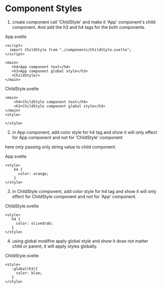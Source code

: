 #  Component Styles

  

1. create component call 'ChildStyle' and make it 'App' component's child component. And add the h3 and h4 tags for the both components. 

App.svelte
```svelte
<script>
  import ChildStyle from "./components/ChildStyle.svelte";
</script>

<main>
   <h4>App component text</h4>
   <h3>App component global style</h3>
   <ChildStyle/>
</main>
```

ChildStyle.svelte
```svelte
<main>
    <h4>ChildStyle component text</h4>
    <h3>ChildStyle component global style</h3>
</main>
<style>

</style>
```


2. in App component, add color style for h4 tag and show it will only effect for App component and not for 'ChildStyle' component 


here only passing only string value to child component.

App.svelte
```svelte
<style>
	h4 {
	  color: orange;
	}
</style>
```

3. in ChildStyle component, add color style for h4 tag and show it will only effect for ChildStyle component and not for 'App' component.

ChildStyle.svelte
```svelte
<style>
   h4 {
     color: olivedrab;
   }
</style>
```


4. using global modifire apply global style and show it dose not matter child or parent, it will apply styles globally.  

ChildStyle.svelte
```svelte
<style>
   :global(h3){
     color: blue;
   }
</style>
```


